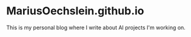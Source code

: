 # MariusOechslein.github.io
This is my personal blog where I write about AI projects I'm working on.
